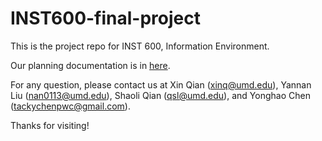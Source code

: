 # INST600-final-project

This is the project repo for INST 600, Information Environment. 


Our planning documentation is in [here](https://docs.google.com/document/u/1/d/1LBpD-dD7fBh1oDIU872WrTuIc7VFGOq2wU_dDwMPN0k/edit?usp=sharing). 


For any question, please contact us at Xin Qian (xinq@umd.edu), Yannan Liu (nan0113@umd.edu), Shaoli Qian (qsl@umd.edu), and Yonghao Chen (tackychenpwc@gmail.com). 

Thanks for visiting! 

